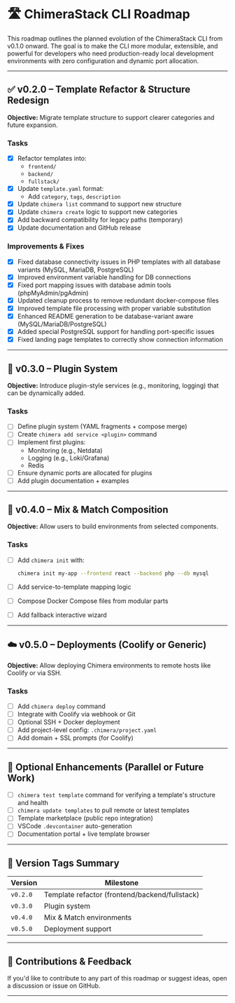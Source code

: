 # 🛣️ ChimeraStack CLI Roadmap

This roadmap outlines the planned evolution of the ChimeraStack CLI from v0.1.0 onward. The goal is to make the CLI more modular, extensible, and powerful for developers who need production-ready local development environments with zero configuration and dynamic port allocation.

---

## ✅ v0.2.0 – Template Refactor & Structure Redesign

**Objective:** Migrate template structure to support clearer categories and future expansion.

### Tasks

- [x] Refactor templates into:
  - `frontend/`
  - `backend/`
  - `fullstack/`
- [x] Update `template.yaml` format:
  - Add `category`, `tags`, `description`
- [x] Update `chimera list` command to support new structure
- [x] Update `chimera create` logic to support new categories
- [x] Add backward compatibility for legacy paths (temporary)
- [x] Update documentation and GitHub release

### Improvements & Fixes

- [x] Fixed database connectivity issues in PHP templates with all database variants (MySQL, MariaDB, PostgreSQL)
- [x] Improved environment variable handling for DB connections
- [x] Fixed port mapping issues with database admin tools (phpMyAdmin/pgAdmin)
- [x] Updated cleanup process to remove redundant docker-compose files
- [x] Improved template file processing with proper variable substitution
- [x] Enhanced README generation to be database-variant aware (MySQL/MariaDB/PostgreSQL)
- [x] Added special PostgreSQL support for handling port-specific issues
- [x] Fixed landing page templates to correctly show connection information

---

## 🔌 v0.3.0 – Plugin System

**Objective:** Introduce plugin-style services (e.g., monitoring, logging) that can be dynamically added.

### Tasks

- [ ] Define plugin system (YAML fragments + compose merge)
- [ ] Create `chimera add service <plugin>` command
- [ ] Implement first plugins:
  - Monitoring (e.g., Netdata)
  - Logging (e.g., Loki/Grafana)
  - Redis
- [ ] Ensure dynamic ports are allocated for plugins
- [ ] Add plugin documentation + examples

---

## 🔀 v0.4.0 – Mix & Match Composition

**Objective:** Allow users to build environments from selected components.

### Tasks

- [ ] Add `chimera init` with:

  ```bash
  chimera init my-app --frontend react --backend php --db mysql
  ```

- [ ] Add service-to-template mapping logic
- [ ] Compose Docker Compose files from modular parts
- [ ] Add fallback interactive wizard

---

## ☁️ v0.5.0 – Deployments (Coolify or Generic)

**Objective:** Allow deploying Chimera environments to remote hosts like Coolify or via SSH.

### Tasks

- [ ] Add `chimera deploy` command
- [ ] Integrate with Coolify via webhook or Git
- [ ] Optional SSH + Docker deployment
- [ ] Add project-level config: `.chimera/project.yaml`
- [ ] Add domain + SSL prompts (for Coolify)

---

## 🧪 Optional Enhancements (Parallel or Future Work)

- [ ] `chimera test template` command for verifying a template's structure and health
- [ ] `chimera update templates` to pull remote or latest templates
- [ ] Template marketplace (public repo integration)
- [ ] VSCode `.devcontainer` auto-generation
- [ ] Documentation portal + live template browser

---

## 🔖 Version Tags Summary

| Version  | Milestone                                      |
| -------- | ---------------------------------------------- |
| `v0.2.0` | Template refactor (frontend/backend/fullstack) |
| `v0.3.0` | Plugin system                                  |
| `v0.4.0` | Mix & Match environments                       |
| `v0.5.0` | Deployment support                             |

---

## 💬 Contributions & Feedback

If you'd like to contribute to any part of this roadmap or suggest ideas, open a discussion or issue on GitHub.

---

```

```

```

```
